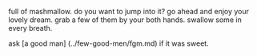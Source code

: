 full of mashmallow.
do you want to jump into it?
go ahead and enjoy your lovely dream.
grab a few of them by your both hands.
swallow some in every breath.

ask [a good man] (../few-good-men/fgm.md) if it was sweet.
